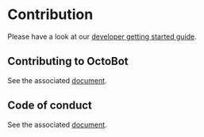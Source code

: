 # Contribution

Please have a look at our [developer getting started guide](../).

## Contributing to OctoBot

See the associated [document](https://github.com/Drakkar-Software/OctoBot/blob/dev/CONTRIBUTING.md).

## Code of conduct

See the associated [document](https://github.com/Drakkar-Software/OctoBot/blob/dev/CODE\_OF\_CONDUCT.md).
